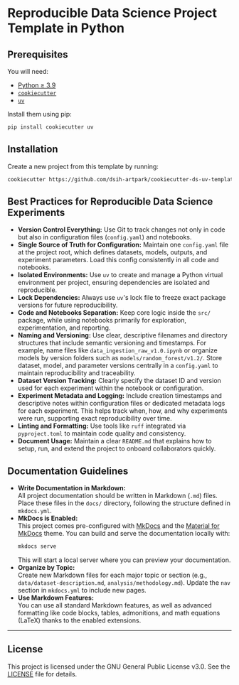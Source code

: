 # Reproducible Data Science Project Template in Python

## Prerequisites

You will need:

- [Python ≥ 3.9](https://www.python.org/downloads/)
- [`cookiecutter`](https://cookiecutter.readthedocs.io/en/latest/installation.html)
- [`uv`](https://github.com/astral-sh/uv)

Install them using pip:

```bash
pip install cookiecutter uv
```

## Installation

Create a new project from this template by running:

```bash
cookiecutter https://github.com/dsih-artpark/cookiecutter-ds-uv-template.git
```

## Best Practices for Reproducible Data Science Experiments

- **Version Control Everything:** Use Git to track changes not only in code but also in configuration files (`config.yaml`) and notebooks.
- **Single Source of Truth for Configuration:** Maintain one `config.yaml` file at the project root, which defines datasets, models, outputs, and experiment parameters. Load this config consistently in all code and notebooks.
- **Isolated Environments:** Use `uv` to create and manage a Python virtual environment per project, ensuring dependencies are isolated and reproducible.
- **Lock Dependencies:** Always use `uv`'s lock file to freeze exact package versions for future reproducibility.
- **Code and Notebooks Separation:** Keep core logic inside the `src/` package, while using notebooks primarily for exploration, experimentation, and reporting.
- **Naming and Versioning:** Use clear, descriptive filenames and directory structures that include semantic versioning and timestamps. For example, name files like `data_ingestion_raw_v1.0.ipynb` or organize models by version folders such as `models/random_forest/v1.2/`. Store dataset, model, and parameter versions centrally in a `config.yaml` to maintain reproducibility and traceability.
- **Dataset Version Tracking:** Clearly specify the dataset ID and version used for each experiment within the notebook or configuration.
- **Experiment Metadata and Logging:** Include creation timestamps and descriptive notes within configuration files or dedicated metadata logs for each experiment. This helps track when, how, and why experiments were run, supporting exact reproducibility over time.
- **Linting and Formatting:** Use tools like `ruff` integrated via `pyproject.toml` to maintain code quality and consistency.
- **Document Usage:** Maintain a clear `README.md` that explains how to setup, run, and extend the project to onboard collaborators quickly.

## Documentation Guidelines

- **Write Documentation in Markdown:**  
  All project documentation should be written in Markdown (`.md`) files. Place these files in the `docs/` directory, following the structure defined in `mkdocs.yml`.
- **MkDocs is Enabled:**  
  This project comes pre-configured with [MkDocs](https://www.mkdocs.org/) and the [Material for MkDocs](https://squidfunk.github.io/mkdocs-material/) theme. You can build and serve the documentation locally with:
  ```bash
  mkdocs serve
  ```
  This will start a local server where you can preview your documentation.
- **Organize by Topic:**  
  Create new Markdown files for each major topic or section (e.g., `data/dataset-description.md`, `analysis/methodology.md`). Update the `nav` section in `mkdocs.yml` to include new pages.
- **Use Markdown Features:**  
  You can use all standard Markdown features, as well as advanced formatting like code blocks, tables, admonitions, and math equations (LaTeX) thanks to the enabled extensions.
---

## License

This project is licensed under the GNU General Public License v3.0. See the [LICENSE](LICENSE) file for details.